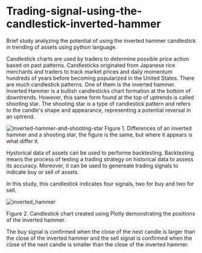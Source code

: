 # Trading-signal-using-the-candlestick-inverted-hammer
Brief study analyzing the potential of using the inverted hammer candlestick in trending of assets using python language. 

Candlestick charts are used by traders to determine possible price action based on past patterns. Candlesticks originated from Japanese rice merchants and traders to track market prices and daily momentum hundreds of years before becoming popularized in the United States. There are much candlestick patterns. One of them is the inverted hammer. Inverted Hammer is a bullish candlesticks chart formation at the bottom of downtrends. However, this same form found at the top of uptrends is called shooting star. The shooting star is a type of candlestick pattern and refers to the candle's shape and appearance, representing a potential reversal in an uptrend.

![Inverted-hammer-and-shooting-star](https://user-images.githubusercontent.com/78765404/209818099-ee2ed998-3f78-4d60-8a44-624374ac53f1.png)
Figure 1. Differences of an inverted hammer and a shooting star, the figure is the same, but where it appears is what differ it.  

Hystorical data of assets can be used to performe backtesting. Backtesting means the process of testing a trading strategy on historical data to assess its accuracy. Moreover, it can be used to genereate trading signals to indicate buy or sell of assets. 

In this study, this candlestick indicates four signals, two for buy and two for sell. 

![inverted_hammer](https://user-images.githubusercontent.com/78765404/209820303-87fe3731-03af-4911-bfa7-502e24590863.png)

Figure 2. Candlestick chart created using Plotly demonstrating the positions of the inverted hammer.

The buy signal is confirmed when the close of the next candle is larger than the close of the inverted hammer and the sell signal is confirmed when the close of the next candle is smaller than the close of the inverted hammer. 
